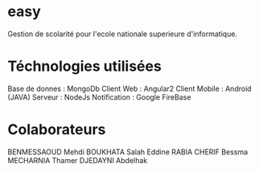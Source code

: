 # easy

Gestion de scolarité pour l'ecole nationale superieure d'informatique. 

# Téchnologies utilisées

Base de donnes : MongoDb
Client Web : Angular2
Client Mobile : Android (JAVA)
Serveur : NodeJs
Notification : Google FireBase

# Colaborateurs 

BENMESSAOUD Mehdi
BOUKHATA Salah Eddine
RABIA CHERIF Bessma
MECHARNIA Thamer 
DJEDAYNI Abdelhak
